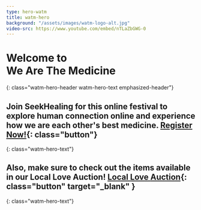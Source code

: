 ```yaml
---
type: hero-watm
title: watm-hero
background: "/assets/images/watm-logo-alt.jpg"
video-src: https://www.youtube.com/embed/nTLaZbGWG-0
---
```


# Welcome to <br />We Are The Medicine
{: class="watm-hero-header watm-hero-text emphasized-header"}

## Join SeekHealing for this online festival to explore human connection online and experience how we are each other's best medicine. [Register Now!](/we-are-the-medicine-festival/#watm-registration){: class="button"}
{: class="watm-hero-text"}

## Also, make sure to check out the items available in our Local Love Auction! [Local <i class="far fa-heart"></i> Love <i class="far fa-heart"></i> Auction](/we-are-the-medicine-auction){: class="button" target="_blank" }
{: class="watm-hero-text"}
